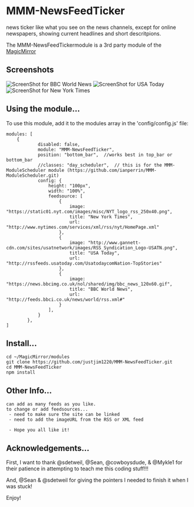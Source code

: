# MMM-NewsFeedTicker
news ticker like what you see on the news channels, except for online newspapers, showing current headlines and short descritpions. 

The MMM-NewsFeedTickermodule is a 3rd party module of the <a href=https://github.com/MichMich/MagicMirror/tree/developMagicMirror>MagicMirror</a>

## Screenshots

        
![ScreenShot for BBC World News](https://github.com/justjim1220/MMM-NewsFeedTicker/blob/master/Screenshot%20(401).png)
![ScreenShot for USA Today](https://github.com/justjim1220/MMM-NewsFeedTicker/blob/master/Screenshot%20(407).png)
![ScreenShot for New York Times](https://github.com/justjim1220/MMM-NewsFeedTicker/blob/master/Screenshot%20(406).png)


## Using the module...

To use this module, add it to the modules array in the 'config/config.js' file:
```
modules: [
	{
			disabled: false,
			module: "MMM-NewsFeedTicker",
			position: "bottom_bar",	 //works best in top_bar or bottom_bar
			//classes: "day_scheduler",  // this is for the MMM-ModuleScheduler module (https://github.com/ianperrin/MMM-ModuleScheduler.git)
			config: {
				height: "100px",
				width: "100%",
				feedsource: [
				    {
						image: "https://static01.nyt.com/images/misc/NYT_logo_rss_250x40.png",
						title: "New York Times",
						url: "http://www.nytimes.com/services/xml/rss/nyt/HomePage.xml"
					},
					{
						image: "http://www.gannett-cdn.com/sites/usatnetwork/images/RSS_Syndication_Logo-USATN.png",
						title: "USA Today",
						url: "http://rssfeeds.usatoday.com/UsatodaycomNation-TopStories"
					},
					{
						image: "https://news.bbcimg.co.uk/nol/shared/img/bbc_news_120x60.gif",
						title: "BBC World News",
						url: "http://feeds.bbci.co.uk/news/world/rss.xml#"
					}
				],
			}
		},
]
```

## Install...
```
cd ~/MagicMirror/modules
git clone https://github.com/justjim1220/MMM-NewsFeedTicker.git
cd MMM-NewsFeedTicker
npm install
```

## Other Info...
```
can add as many feeds as you like.
to change or add feedsources... 
 - need to make sure the site can be linked 
 - need to add the imageURL from the RSS or XML feed
 
 - Hope you all like it!
```



## Acknowledgements...
First, I want to thank @sdetweil, @Sean, @cowboysdude, & @Mykle1 for their patience in attempting to teach me this coding stuff!!!

And, @Sean & @sdetweil for giving the pointers I needed to finish it when I was stuck!

Enjoy!
